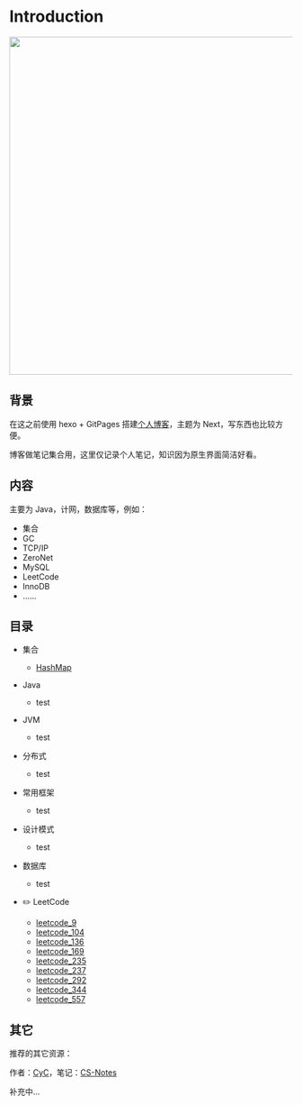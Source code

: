 # Introduction



<div align="center"><img src="https://i.loli.net/2019/05/09/5cd3c057cdee2.jpg" width="600px"/> </div>



## 背景

在这之前使用 hexo + GitPages 搭建[个人博客](https://mortre.top/)，主题为 Next，写东西也比较方便。

博客做笔记集合用，这里仅记录个人笔记，知识因为原生界面简洁好看。



## 内容

主要为 Java，计网，数据库等，例如：

- 集合
- GC
- TCP/IP
- ZeroNet
- MySQL
- LeetCode
- InnoDB
- ......

## 目录

- 集合
  - [HashMap](collections/HashMap.md)
- Java
  - test
- JVM
  - test
- 分布式
  - test
- 常用框架
  - test

- 设计模式
  - test
- 数据库
  - test
- ✏️ LeetCode
  - [leetcode_9](leetcode/leetcode_9.md)
  - [leetcode_104](leetcode/leetcode_104.md)
  - [leetcode_136](leetcode/leetcode_136.md)
  - [leetcode_169](leetcode/leetcode_169.md)
  - [leetcode_235](leetcode/leetcode_235.md)
  - [leetcode_237](leetcode/leetcode_237.md)
  - [leetcode_292](leetcode/leetcode_292.md)
  - [leetcode_344](leetcode/leetcode_344.md)
  - [leetcode_557](leetcode/leetcode_777.md)





## 其它

推荐的其它资源：

作者：[CyC](<https://github.com/CyC2018/>)，笔记：[CS-Notes](<https://cyc2018.github.io/CS-Notes/#/>)

补充中...